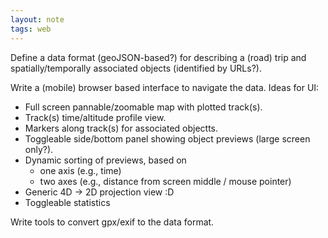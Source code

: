 ```yaml
---
layout: note
tags: web
---
```


Define a data format (geoJSON-based?) for describing a (road) trip and
spatially/temporally associated objects (identified by URLs?).

Write a (mobile) browser based interface to navigate the data. Ideas
for UI:

- Full screen pannable/zoomable map with plotted track(s).
- Track(s) time/altitude profile view.
- Markers along track(s) for associated objectts.
- Toggleable side/bottom panel showing object previews (large screen only?).
- Dynamic sorting of previews, based on
  - one axis (e.g., time)
  - two axes (e.g., distance from screen middle / mouse pointer)
- Generic 4D -> 2D projection view :D
- Toggleable statistics

Write tools to convert gpx/exif to the data format.
